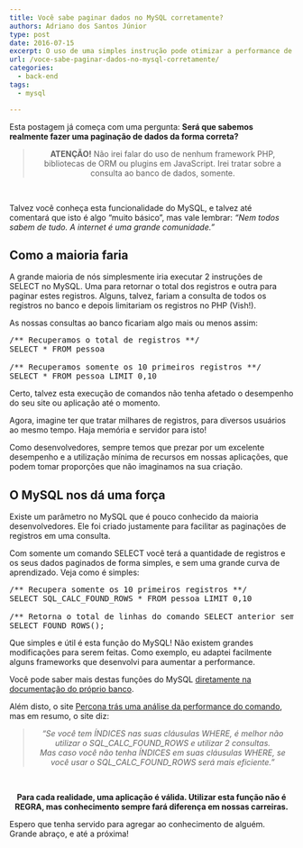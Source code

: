 ```yaml
---
title: Você sabe paginar dados no MySQL corretamente?
authors: Adriano dos Santos Júnior
type: post
date: 2016-07-15
excerpt: O uso de uma simples instrução pode otimizar a performance de suas consultas ao banco.
url: /voce-sabe-paginar-dados-no-mysql-corretamente/
categories:
  - back-end
tags:
  - mysql

---
```

Esta postagem já começa com uma pergunta: **Será que sabemos realmente fazer uma paginação de dados da forma correta?**

> <p style="text-align: center;">
>   <strong>ATENÇÃO!</strong> Não irei falar do uso de nenhum framework PHP, bibliotecas de ORM ou plugins em JavaScript. Irei tratar sobre a consulta ao banco de dados, somente.
> </p>

&nbsp;

<p style="text-align: left;">
  Talvez você conheça esta funcionalidade do MySQL, e talvez até comentará que isto é algo &#8220;muito básico&#8221;, mas vale lembrar: <em>&#8220;Nem todos sabem de tudo. A internet é uma grande comunidade.&#8221;</em>
</p>

## Como a maioria faria

<p style="text-align: left;">
  A grande maioria de nós simplesmente iria executar 2 instruções de SELECT no MySQL. Uma para retornar o total dos registros e outra para paginar estes registros. Alguns, talvez, fariam a consulta de todos os registros no banco e depois limitariam os registros no PHP (Vish!).
</p>

<p style="text-align: left;">
  As nossas consultas ao banco ficariam algo mais ou menos assim:
</p>

<pre class="lang-php">/** Recuperamos o total de registros **/
SELECT * FROM pessoa

/** Recuperamos somente os 10 primeiros registros **/
SELECT * FROM pessoa LIMIT 0,10
</pre>

Certo, talvez esta execução de comandos não tenha afetado o desempenho do seu site ou aplicação até o momento.

Agora, imagine ter que tratar milhares de registros, para diversos usuários ao mesmo tempo. Haja memória e servidor para isto!

Como desenvolvedores, sempre temos que prezar por um excelente desempenho e a utilização mínima de recursos em nossas aplicações, que podem tomar proporções que não imaginamos na sua criação.

## O MySQL nos dá uma força

Existe um parâmetro no MySQL que é pouco conhecido da maioria desenvolvedores. Ele foi criado justamente para facilitar as paginações de registros em uma consulta.

Com somente um comando SELECT você terá a quantidade de registros e os seus dados paginados de forma simples, e sem uma grande curva de aprendizado. Veja como é simples:

<pre class="lang-php">/** Recupera somente os 10 primeiros registros **/
SELECT SQL_CALC_FOUND_ROWS * FROM pessoa LIMIT 0,10

/** Retorna o total de linhas do comando SELECT anterior sem considerar o LIMIT **/
SELECT FOUND_ROWS();
</pre>

Que simples e útil é esta função do MySQL! Não existem grandes modificações para serem feitas. Como exemplo, eu adaptei facilmente alguns frameworks que desenvolvi para aumentar a performance.

<p style="text-align: left;">
  Você pode saber mais destas funções do MySQL <a href="http://dev.mysql.com/doc/refman/5.7/en/information-functions.html#function_found-rows" target="_blank">diretamente na documentação do próprio banco</a>.
</p>

<p style="text-align: left;">
  Além disto, o site <a href="https://www.percona.com/blog/2007/08/28/to-sql_calc_found_rows-or-not-to-sql_calc_found_rows/" target="_blank">Percona trás uma análise da performance do comando</a>, mas em resumo, o site diz:
</p>

> <p style="text-align: center;">
>   <em>&#8220;Se você tem ÍNDICES nas suas cláusulas WHERE, é melhor não utilizar o SQL_CALC_FOUND_ROWS e utilizar 2 consultas.</em><br /> <em>Mas caso você não tenha ÍNDICES em suas cláusulas WHERE, se você usar o SQL_CALC_FOUND_ROWS será mais eficiente.&#8221;</em>
> </p>

&nbsp;

<p style="text-align: center;">
  <strong>Para cada realidade, uma aplicação é válida. Utilizar esta função não é REGRA, mas conhecimento sempre fará diferença em nossas carreiras.</strong>
</p>

<p style="text-align: left;">
  Espero que tenha servido para agregar ao conhecimento de alguém. Grande abraço, e até a próxima!
</p>